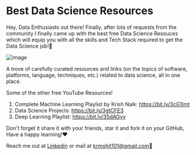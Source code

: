 # Best Data Science Resources

Hey, Data Enthusiasts out there! Finally, after lots of requests from the community I finally came up with the best free Data Science Resouces which will equip you with all the skills and Tech Stack required to get the Data Science job!🚀

![image](https://user-images.githubusercontent.com/37563886/121814303-e1761780-cc8d-11eb-88dd-ec5fbb0dd50b.png)

A trove of carefully curated resources and links (on the topics of software, platforms, language, techniques, etc.) related to data science, all in one place.

Some of the other free YouTube Resources!

1. Complete Machine Learning Playlist by Krish Naik: https://bit.ly/3cG1Imt 
2. Data Science Projects: https://bit.ly/3gtCFE3
3. Deep Learning Playlist: https://bit.ly/35dAGyy

Don't forget it share it with your friends, star it and fork it on your GitHub, Have a happy learning!❤

Reach me out at [Linkedin](https://www.linkedin.com/in/mohitkumar1999/)
or mail at krmohit101@gmail.com📧

